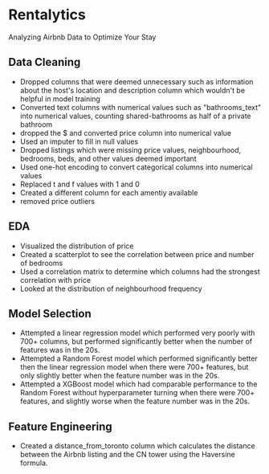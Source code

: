 # Rentalytics
Analyzing Airbnb Data to Optimize Your Stay

## Data Cleaning
- Dropped columns that were deemed unnecessary such as information about the host's location and description column which wouldn't be helpful in model training
- Converted text columns with numerical values such as "bathrooms_text" into numerical values, counting shared-bathrooms as half of a private bathroom
- dropped the $ and converted price column into numerical value
- Used an imputer to fill in null values
- Dropped listings which were missing price values, neighbourhood, bedrooms, beds, and other values deemed important
- Used one-hot encoding to convert categorical columns into numerical values
- Replaced t and f values with 1 and 0
- Created a different column for each amentiy available
- removed price outliers

## EDA
- Visualized the distribution of price
- Created a scatterplot to see the correlation between price and number of bedrooms
- Used a correlation matrix to determine which columns had the strongest correlation with price
- Looked at the distribution of neighbourhood frequency

## Model Selection
- Attempted a linear regression model which performed very poorly with 700+ columns, but performed significantly better when the number of features was in the 20s.
- Attempted a Random Forest model which performed significantly better then the linear regression model when there were 700+ features, but only slightly better when the feature number was in the 20s.
- Attempted a XGBoost model which had comparable performance to the Random Forest without hyperparameter turning when there were 700+ features, and slightly worse when the feature number was in the 20s.

## Feature Engineering
- Created a distance_from_toronto column which calculates the distance between the Airbnb listing and the CN tower using the Haversine formula.
